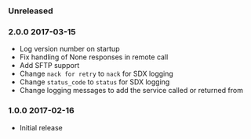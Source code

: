 ### Unreleased

### 2.0.0 2017-03-15
  - Log version number on startup
  - Fix handling of None responses in remote call
  - Add SFTP support
  - Change `nack for retry` to `nack` for SDX logging
  - Change `status_code` to `status` for SDX logging
  - Change logging messages to add the service called or returned from

### 1.0.0 2017-02-16
  - Initial release
